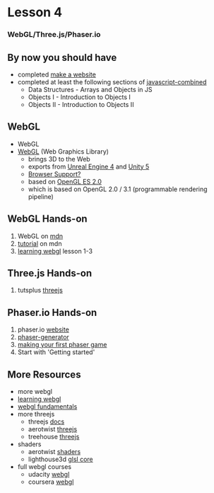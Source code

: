 # Lesson 4
### WebGL/Three.js/Phaser.io



## By now you should have
- completed [make a website](https://www.codecademy.com/skills/make-a-website)
- completed at least the following sections of [javascript-combined](https://www.codecademy.com/en/tracks/javascript-combined)
  - Data Structures - Arrays and Objects in JS
  - Objects I - Introduction to Objects I
  - Objects II - Introduction to Objects II



## WebGL

- WebGL
- [WebGL](https://developer.mozilla.org/en-US/docs/Web/API/WebGL_API) (Web Graphics Library)
  - brings 3D to the Web
  - exports from [Unreal Engine 4](https://blog.mozilla.org/blog/2015/02/24/unreal-engine-4-7-binary-release-includes-html5-export-3/) and [Unity 5](https://blog.mozilla.org/blog/2015/03/03/unity-5-ships-and-brings-one-click-webgl-export-to-legions-of-game-developers/)
  - [Browser Support?](https://get.webgl.org/)
  - based on [OpenGL ES 2.0](https://en.wikipedia.org/wiki/OpenGL_ES#OpenGL_ES_2.0)
  - which is based on OpenGL 2.0 / 3.1 (programmable rendering pipeline)



## WebGL Hands-on

1. WebGL on [mdn](https://developer.mozilla.org/en-US/docs/Web/API/WebGL_API)
2. [tutorial](https://developer.mozilla.org/en-US/docs/Web/API/WebGL_API/Tutorial) on mdn
3. [learning webgl](http://learningwebgl.com/blog/?page_id=1217) lesson 1-3



## Three.js Hands-on

1. tutsplus [threejs](http://code.tutsplus.com/tutorials/webgl-with-threejs-basics--net-35688)



## Phaser.io Hands-on

1. phaser.io [website](http://phaser.io/learn)
2. [phaser-generator](https://github.com/julien/generator-phaser)
3. [making your first phaser game](http://phaser.io/tutorials/making-your-first-phaser-game)
2. Start with 'Getting started'



## More Resources
- more webgl
 - [learning webgl](http://learningwebgl.com/blog/?page_id=1217)
 - [webgl fundamentals](http://webglfundamentals.org/)
- more threejs
  - threejs [docs](http://threejs.org/docs/#Manual/Introduction/Creating_a_scene)
  - aerotwist [threejs](https://aerotwist.com/tutorials/getting-started-with-three-js/)
  - treehouse [threejs](http://blog.teamtreehouse.com/the-beginners-guide-to-three-js)
- shaders
  - aerotwist [shaders](https://aerotwist.com/tutorials/an-introduction-to-shaders-part-1/)
  - lighthouse3d [glsl core](http://www.lighthouse3d.com/tutorials/glsl-tutorial/glsl-core-tutorial-index/)
- full webgl courses
  - udacity [webgl](https://www.udacity.com/course/interactive-3d-graphics--cs291)
  - coursera [webgl](https://www.coursera.org/course/webgl)
